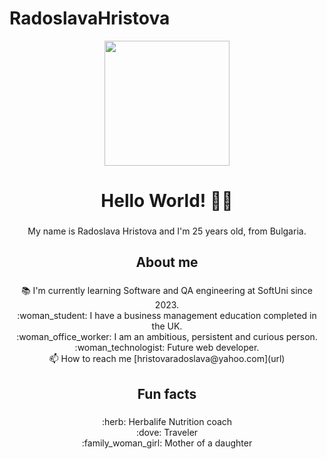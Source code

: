 # RadoslavaHristova
<div align="center">
  <img height="200" src="https://camo.githubusercontent.com/b7e84cd7df9d883ebab3618b73506c04d2b867b5249291268930f0ab1f02e2e2/68747470733a2f2f7265732e636c6f7564696e6172792e636f6d2f70726163746963616c6465762f696d6167652f66657463682f732d2d32625a496a5047432d2d2f635f6c696d6974253243665f6175746f253243666c5f70726f6772657373697665253243715f3636253243775f3838302f68747470733a2f2f6465762d746f2d75706c6f6164732e73332e616d617a6f6e6177732e636f6d2f692f64347476756b6274356d726133376376776b6c6b2e676966"  />
</div>

###

<h1 align="center">Hello World! 🙋‍♀️ </h1>

###

<p align="center">My name is Radoslava Hristova and I'm 25 years old, from Bulgaria.</p>

###

<h2 align="center">About me</h2>

###

<p align="center">📚 I'm currently learning Software and QA engineering at SoftUni since 2023.<br>:woman_student: I have a business management education completed in the UK.<br>:woman_office_worker: I am an ambitious, persistent and curious person.<br>:woman_technologist: Future web developer.<br>📫 How to reach me [hristovaradoslava@yahoo.com](url)</p>

###

<h2 align="center">Fun facts</h2>

###

<p align="center">:herb: Herbalife Nutrition coach<br>:dove: Traveler<br>:family_woman_girl: Mother of a daughter</p>

###
